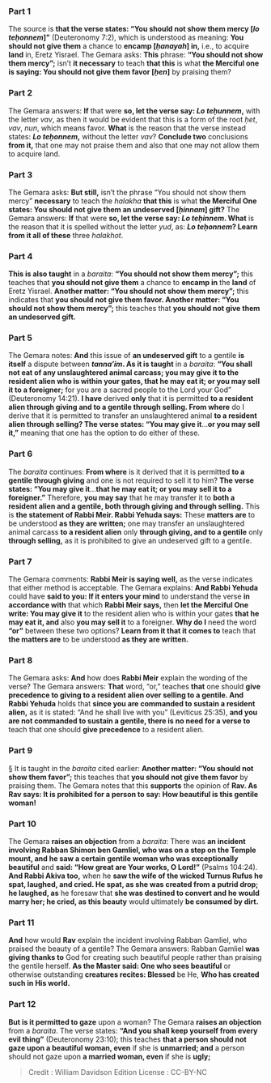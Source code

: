 
### Part 1
The source is <b>that the verse states: “You should not show them mercy [<i>lo teḥonnem</i>]”</b> (Deuteronomy 7:2), which is understood as meaning: <b>You should not give them</b> a chance to <b>encamp [<i>ḥanayah</i>] in,</b> i.e., to acquire <b>land</b> in, Eretz Yisrael. The Gemara asks: <b>This</b> phrase: <b>“You should not show them mercy”;</b> isn’t <b>it necessary</b> to teach <b>that this</b> is what <b>the Merciful one is saying: You should not give them favor [<i>ḥen</i>]</b> by praising them?

### Part 2
The Gemara answers: <b>If</b> that were <b>so, let the verse say: <i>Lo teḥunnem</i>,</b> with the letter <i>vav</i>, as then it would be evident that this is a form of the root <i>ḥet</i>, <i>vav</i>, <i>nun</i>, which means favor. <b>What</b> is the reason that the verse instead states: <b><i>Lo teḥonnem</i>,</b> without the letter <i>vav</i>? <b>Conclude two</b> conclusions <b>from it,</b> that one may not praise them and also that one may not allow them to acquire land.

### Part 3
The Gemara asks: <b>But still,</b> isn’t the phrase “You should not show them mercy” <b>necessary</b> to teach the <i>halakha</i> <b>that this</b> is what <b>the Merciful One states: You should not give them an undeserved [<i>ḥinnam</i>] gift?</b> The Gemara answers: <b>If</b> that were <b>so, let the verse say: <i>Lo teḥinnem</i>. What</b> is the reason that it is spelled without the letter <i>yud</i>, as: <b><i>Lo teḥonnem</i>? Learn from it all of these</b> three <i>halakhot</i>.

### Part 4
<b>This is also taught</b> in a <i>baraita</i>: <b>“You should not show them mercy”;</b> this teaches that <b>you should not give them</b> a chance to <b>encamp in</b> the <b>land</b> of Eretz Yisrael. <b>Another matter: “You should not show them mercy”;</b> this indicates that <b>you should not give them favor. Another matter: “You should not show them mercy”;</b> this teaches that <b>you should not give them an undeserved gift.</b>

### Part 5
The Gemara notes: <b>And</b> this issue of <b>an undeserved gift</b> to a gentile <b>is itself</b> a dispute between <b><i>tanna’im</i>. As it is taught</b> in a <i>baraita</i>: <b>“You shall not eat of any unslaughtered animal carcass; you may give it to the resident alien who is within your gates, that he may eat it; or you may sell it to a foreigner;</b> for you are a sacred people to the Lord your God” (Deuteronomy 14:21). <b>I have</b> derived <b>only</b> that it is permitted <b>to a resident alien through giving and to a gentile through selling. From where</b> do I derive that it is permitted to transfer an unslaughtered animal <b>to a resident alien through selling? The verse states: “You may give it</b>…<b>or you may sell it,”</b> meaning that one has the option to do either of these.

### Part 6
The <i>baraita</i> continues: <b>From where</b> is it derived that it is permitted <b>to a gentile through giving</b> and one is not required to sell it to him? <b>The verse states: “You may give it</b>…<b>that he may eat it; or you may sell it to a foreigner.”</b> Therefore, <b>you may say</b> that he may transfer it to <b>both a resident alien and a gentile, both through giving and through selling.</b> This is <b>the statement of Rabbi Meir. Rabbi Yehuda says:</b> These <b>matters are</b> to be understood <b>as they are written;</b> one may transfer an unslaughtered animal carcass <b>to a resident alien</b> only <b>through giving, and to a gentile</b> only <b>through selling,</b> as it is prohibited to give an undeserved gift to a gentile.

### Part 7
The Gemara comments: <b>Rabbi Meir is saying well,</b> as the verse indicates that either method is acceptable. The Gemara explains: <b>And Rabbi Yehuda</b> could have <b>said to you: If it enters your mind</b> to understand the verse <b>in accordance with</b> that which <b>Rabbi Meir says,</b> then <b>let the Merciful One write: You may give it</b> to the resident alien who is within your gates <b>that he may eat it, and</b> also <b>you may sell it</b> to a foreigner. <b>Why do I</b> need the word <b>“or”</b> between these two options? <b>Learn from it that it comes to</b> teach that <b>the matters are</b> to be understood <b>as they are written.</b>

### Part 8
The Gemara asks: <b>And</b> how does <b>Rabbi Meir</b> explain the wording of the verse? The Gemara answers: <b>That</b> word, “or,” teaches <b>that</b> one should <b>give precedence to giving to a resident alien over selling to a gentile. And Rabbi Yehuda</b> holds that <b>since you are commanded to sustain a resident alien,</b> as it is stated: “And he shall live with you” (Leviticus 25:35), <b>and you are not commanded to sustain a gentile, there is no need for a verse to</b> teach that one should <b>give precedence</b> to a resident alien.

### Part 9
§ It is taught in the <i>baraita</i> cited earlier: <b>Another matter: “You should not show them favor”;</b> this teaches that <b>you should not give them favor</b> by praising them. The Gemara notes that this <b>supports</b> the opinion of <b>Rav. As Rav says: It is prohibited for a person to say: How beautiful is this gentile woman!</b>

### Part 10
The Gemara <b>raises an objection</b> from a <i>baraita</i>: There was <b>an incident involving Rabban Shimon ben Gamliel, who was on a step on the Temple mount, and he saw a certain gentile woman who was exceptionally beautiful</b> and <b>said: “How great are Your works, O Lord!”</b> (Psalms 104:24). <b>And Rabbi Akiva too,</b> when he <b>saw the wife of the wicked Turnus Rufus he spat, laughed, and cried. He spat, as she was created from a putrid drop; he laughed, as</b> he foresaw that <b>she was destined to convert and he would marry her; he cried, as this beauty</b> would ultimately <b>be consumed by dirt.</b>

### Part 11
<b>And</b> how would <b>Rav</b> explain the incident involving Rabban Gamliel, who praised the beauty of a gentile? The Gemara answers: Rabban Gamliel <b>was giving thanks to</b> God for creating such beautiful people rather than praising the gentile herself. <b>As the Master said: One who sees beautiful</b> or otherwise outstanding <b>creatures recites: Blessed</b> be He, <b>Who has created such in His world.</b>

### Part 12
<b>But is it permitted to gaze</b> upon a woman? The Gemara <b>raises an objection</b> from a <i>baraita</i>. The verse states: <b>“And you shall keep yourself from every evil thing”</b> (Deuteronomy 23:10); this teaches <b>that a person should not gaze upon a beautiful woman, even</b> if she is <b>unmarried; and</b> a person should not gaze upon <b>a married woman, even</b> if she is <b>ugly;</b>

>Credit : William Davidson Edition
>License : CC-BY-NC